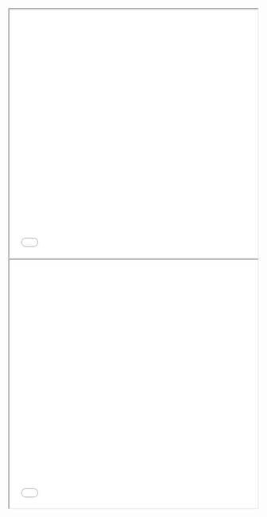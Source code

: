 <iframe src="2015.html" height = "500" width="500"></iframe>
<iframe src="2020.html" height = "500" width="500"></iframe>
